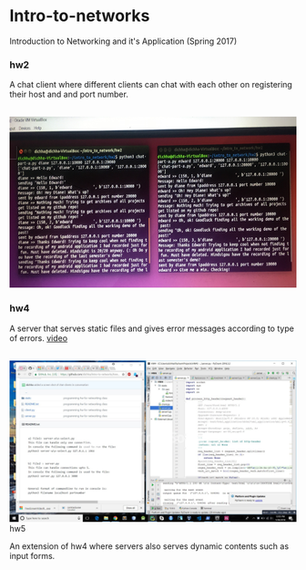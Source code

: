 # Intro-to-networks
Introduction to Networking and it's Application (Spring 2017)

### hw2
<p> A chat client where different clients can chat with each other on registering their host and and port number.</p><br>
<img src="https://github.com/dichharai/Graduate/blob/main/Intro-to-networks/images/chat-client.jpg" width=600, height="300">

### hw4
<p>A server that serves static files and gives error messages according to type of errors. <a href="https://www.youtube.com/watch?v=t5rhUymoVB8">video</a></p><br>
<img src="https://github.com/dichharai/Graduate/blob/main/Intro-to-networks/images/static-page-serving.jpg"


### hw5 
An extension of hw4 where servers also serves dynamic contents such as input forms. 

